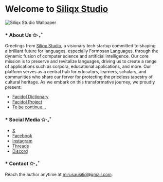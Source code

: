 # Welcome to [Siliqx Studio](http://github.com/siliqx)

![Siliqx Studio Wallpaper](https://cdn.discordapp.com/attachments/899426054547079201/1199886434975367248/siliqx-background.png?ex=65c42c52&is=65b1b752&hm=1d4d75ab36f0cbfba23e3a2bfac504927a58595b1f523da23557252d8f6c8da1&)

### * About Us ✩‧₊˚

Greetings from [Siliqx Studio](http://github.com/siliqx), a visionary tech startup committed to shaping a brilliant future for languages, especially Formosan Languages, through the dynamic fusion of computer science and artificial intelligence. Our core mission is to preserve and revitalize languages, driving us to create a range of applications such as corpora, educational applications, and more. Our platform serves as a central hub for educators, learners, scholars, and communities who share our fervor for protecting the priceless tapestry of cultural heritage. As we embark on this transformative journey, we proudly present:

- [Facidol Dictionary](https://github.mirusausiliq.com/facidol-dict)
- [Facidol Project](https://github.mirusausiliq.com/facidolproject)
- [To be continue...](https://www.youtube.com/watch?v=dQw4w9WgXcQ)

### * Social Media ✩‧₊˚

- [X](https://twitter.com/siliqxstudio)
- [Facebook](https://www.facebook.com/siliqx)
- [Instagram](https://www.instagram.com/siliqx)
- [Threads](https://www.threads.net/@siliqx)
- [Discord](https://discord.gg/yskWCsdv6H)

### * Contact ✩‧₊˚

Reach the author anytime at <mirusausiliq@gmail.com>.
